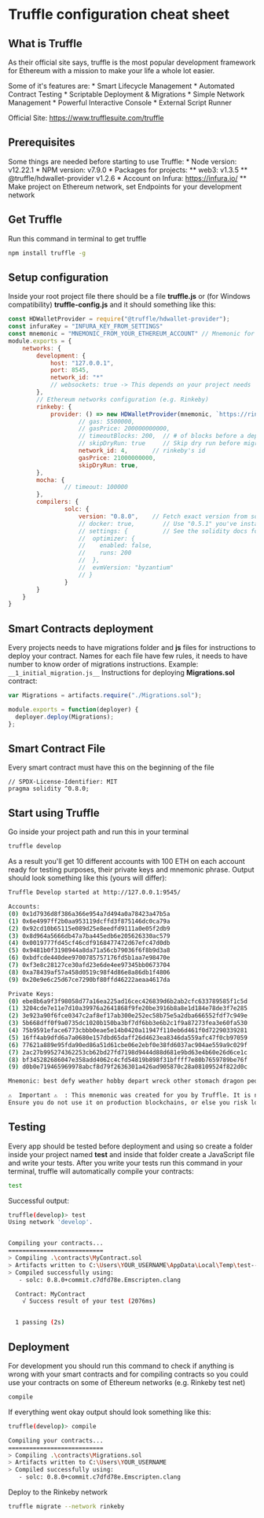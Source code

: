 # Truffle configuration cheat sheet

## What is Truffle
As their official site says, truffle is the most popular development framework for Ethereum 
with a mission to make your life a whole lot easier. 

Some of it's features are:
	* Smart Lifecycle Management
	* Automated Contract Testing
	* Scriptable Deployment & Migrations
	* Simple Network Management
	* Powerful Interactive Console
	* External Script Runner

Official Site: <https://www.trufflesuite.com/truffle>

## Prerequisites
Some things are needed before starting to use Truffle:
	* Node version: v12.22.1
	* NPM version: v7.9.0
	* Packages for projects:
		** web3: v1.3.5
		** @truffle/hdwallet-provider v1.2.6
	* Account on Infura: <https://infura.io/>
		** Make project on Ethereum network, set Endpoints for your development network

## Get Truffle
Run this command in terminal to get truffle
```bash
npm install truffle -g
```

## Setup configuration
Inside your root project file there should be a file __truffle.js__ or (for Windows compatibility) __truffle-config.js__  and
it should something like this:
```javascript
const HDWalletProvider = require("@truffle/hdwallet-provider");
const infuraKey = "INFURA_KEY_FROM_SETTINGS"
const mnemonic = "MNEMONIC_FROM_YOUR_ETHEREUM_ACCOUNT" // Mnemonic for your wallet (e.g. Metamask)
module.exports = {
	networks: {
		development: {
			host: "127.0.0.1",
			port: 8545,
			network_id: "*"
			// websockets: true -> This depends on your project needs
		},
		// Ethereum networks configuration (e.g. Rinkeby)
		rinkeby: {
			provider: () => new HDWalletProvider(mnemonic, `https://rinkeby.infura.io/v3/${infuraKey}`),
			      	// gas: 5500000,
      				// gasPrice: 200000000000,
      				// timeoutBlocks: 200,  // # of blocks before a deployment times out  (minimum/default: 50)
      				// skipDryRun: true     // Skip dry run before migrations? (default: false for public nets )
      				network_id: 4,       // rinkeby's id
      				gasPrice: 21000000000,
      				skipDryRun: true,
		},
		mocha: {
    			// timeout: 100000
  		},
		compilers: {
    			solc: {
      				version: "0.8.0",    // Fetch exact version from solc-bin (default: truffle's version)
      				// docker: true,        // Use "0.5.1" you've installed locally with docker (default: false)
      				// settings: {          // See the solidity docs for advice about optimization and evmVersion
      				//  optimizer: {
      				//    enabled: false,
      				//    runs: 200
     				//  },
      				//  evmVersion: "byzantium"
      				// }
    			}
  		}
	}
}

```

## Smart Contracts deployment

Every projects needs to have migrations folder and __js__ files for instructions to deploy your contract.
Names for each file have few rules, it needs to have number to know order of migrations instructions. 
Example: `__1_initial_migration.js__`
Instructions for deploying __Migrations.sol__ contract:
```javascript
var Migrations = artifacts.require("./Migrations.sol");

module.exports = function(deployer) {
  deployer.deploy(Migrations);
};
```

## Smart Contract File
Every smart contract must have this on the beginning of the file
```
// SPDX-License-Identifier: MIT
pragma solidity ^0.8.0;
```

## Start using Truffle
Go inside your project path and run this in your terminal
```bash
truffle develop
```

As a result you'll get 10 different accounts with 100 ETH on each account ready for testing purposes, 
their private keys and mnemonic phrase. 
Output should look something like this (yours will differ):
```bash
Truffle Develop started at http://127.0.0.1:9545/

Accounts:
(0) 0x1d7936d8f386a366e954a7d494a0a78423a47b5a
(1) 0x6e4997ff2b0aa953119dcffd3f875146dc0ca79a
(2) 0x92cd10b65115e089d25e8eedfd9111a0e05f2db9
(3) 0x8d964a5666db47a7ba445edb6e205626330ac579
(4) 0x0019777fd45cf46cdf9168477472d67efc47d0db
(5) 0x9481b0f3198944a8da71a56cb79036f6f8b9d3a8
(6) 0xbdfcde440dee9700785757176fd5b1aa7e98470e
(7) 0xf3e8c28127ce30afd23e6de4ee97345bb0673704
(8) 0xa78439af57a458d0519c98f4d86e8a86db1f4806
(9) 0x20e9e6c25d67ce7290bf80ffd46222aeaa4617da

Private Keys:
(0) ebe8b6a9f3f98058d77a16ea225ad16cec426839d6b2ab2cfc633789585f1c5d
(1) 3204cde7e11e7d10a39976a2641868f9fe20be3916b8a8e1d184e78de3f7e285
(2) 3e923a90f6fce0347c2af8ef17ab300e252ec58b75e5a2dba666552fdf7c949e
(3) 5b668dff0f9a0735dc1020b150ba3bf7df6bb3e6b2c1f9a87273fea3e60fa530
(4) 75b9591eface6773cbbb0eae5e14b0420a11947f110eb6d461f0d72290339281
(5) 16ff4ab9dfd6a7a0680e157dbd65daff26d4623ea8346da559afc47f0cb97059
(6) 77621a889e95fda90ed86a51d61cbe06e2ebf0e38fd6037ac904ae559a9c029f
(7) 2ac27b995274362253cb62bd27fd7198d9444d88d681e9bd63e4b60e26d6ce1c
(8) bf345282686047e358add4062c4cfd54819b898f31bffff7e80b7659789be76f
(9) d0b0e719465969978abcf8d79f2636301a426ad905870c28a08109524f822d0c

Mnemonic: best defy weather hobby depart wreck other stomach dragon people notice flame

⚠️  Important ⚠️  : This mnemonic was created for you by Truffle. It is not secure.
Ensure you do not use it on production blockchains, or else you risk losing funds.
```

## Testing
Every app should be tested before deployment and using so create a folder inside your project named __test__ and inside that folder
create a JavaScript file and write your tests. After you write your tests run this command in your terminal, truffle will automatically
compile your contracts:
```bash
test
```

Successful output:
```bash
truffle(develop)> test
Using network 'develop'.


Compiling your contracts...
===========================
> Compiling .\contracts\MyContract.sol
> Artifacts written to C:\Users\YOUR_USERNAME\AppData\Local\Temp\test--18560-fjAi1PfOx90G
> Compiled successfully using:
   - solc: 0.8.0+commit.c7dfd78e.Emscripten.clang

  Contract: MyContract
    √ Success result of your test (2076ms)


  1 passing (2s)
```


## Deployment

For development you should run this command to check if anything is wrong with your smart contracts and for compiling
contracts so you could use your contracts on some of Ethereum networks (e.g. Rinkeby test net)
```bash
compile
```

If everything went okay output should look something like this:
```bash
truffle(develop)> compile

Compiling your contracts...
===========================
> Compiling .\contracts\Migrations.sol
> Artifacts written to C:\Users\YOUR_USERNAME
> Compiled successfully using:
   - solc: 0.8.0+commit.c7dfd78e.Emscripten.clang
```

Deploy to the Rinkeby network
```bash
truffle migrate --network rinkeby
```





